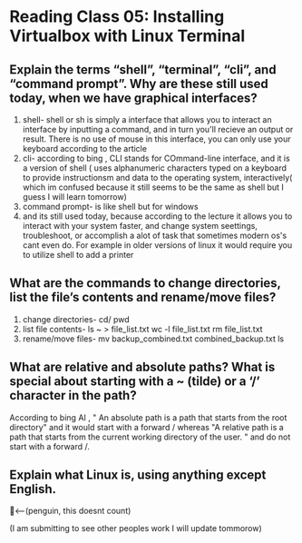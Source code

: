 # Reading Class 05: Installing Virtualbox with Linux Terminal
## Explain the terms “shell”, “terminal”, “cli”, and “command prompt”. Why are these still used today, when we have graphical interfaces?
1. shell- shell or sh is simply a interface that allows you to interact an interface by inputting a command, and in turn you'll recieve an output or result. There is no use of mouse in this interface, you can only use your keyboard according to the article
2. cli- according to bing , CLI stands for COmmand-line interface, and it is a version of shell ( uses alphanumeric characters typed on a keyboard to provide instructionsm and data to the operating system, interactively( which im confused because it still seems to be the same as shell but I guess I will learn tomorrow)
3. command prompt- is like shell but for windows
4. and its still used today, because according to the lecture it allows you to interact with your system faster, and change system seettings, troubleshoot, or accomplish a alot of task that sometimes modern os's cant even do. For example in older versions of linux it would require you to utilize shell to add a printer
## What are the commands to change directories, list the file’s contents and rename/move files?
1. change directories- cd/
                       pwd
2. list file contents- ls ~ > file_list.txt
                        wc -l file_list.txt
                        rm file_list.txt
3. rename/move files- mv backup_combined.txt combined_backup.txt
                      ls
   
## What are relative and absolute paths? What is special about starting with a ~ (tilde) or a ‘/’ character in the path?
According to bing AI , " An absolute path is a path that starts from the root directory" and it would start with a forward / whereas "A relative path is a path that starts from the current working directory of the user. " and do not start with a forward /. 
## Explain what Linux is, using anything except English.
:penguin:<--(penguin, this doesnt count)  

(I am submitting to see other peoples work I will update tommorow) 
